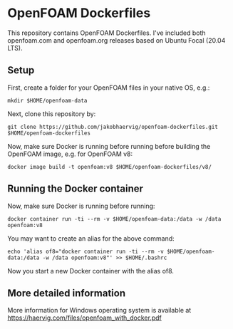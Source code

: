 # OpenFOAM Dockerfiles

This repository contains OpenFOAM Dockerfiles. I've included both openfoam.com and openfoam.org releases based on Ubuntu Focal (20.04 LTS).

## Setup

First, create a folder for your OpenFOAM files in your native OS, e.g.:

```shell
mkdir $HOME/openfoam-data

```

Next, clone this repository by:

```shell
git clone https://github.com/jakobhaervig/openfoam-dockerfiles.git $HOME/openfoam-dockerfiles

```
Now, make sure Docker is running before running before building the OpenFOAM image, e.g. for OpenFOAM v8:

```shell
docker image build -t openfoam:v8 $HOME/openfoam-dockerfiles/v8/

```

## Running the Docker container

Now, make sure Docker is running before running:

```shell
docker container run -ti --rm -v $HOME/openfoam-data:/data -w /data openfoam:v8

```

You may want to create an alias for the above command:

```shell
echo 'alias of8="docker container run -ti --rm -v $HOME/openfoam-data:/data -w /data openfoam:v8"' >> $HOME/.bashrc
```

Now you start a new Docker container with the alias of8.

## More detailed information

More information for Windows operating system is available at https://haervig.com/files/openfoam_with_docker.pdf
